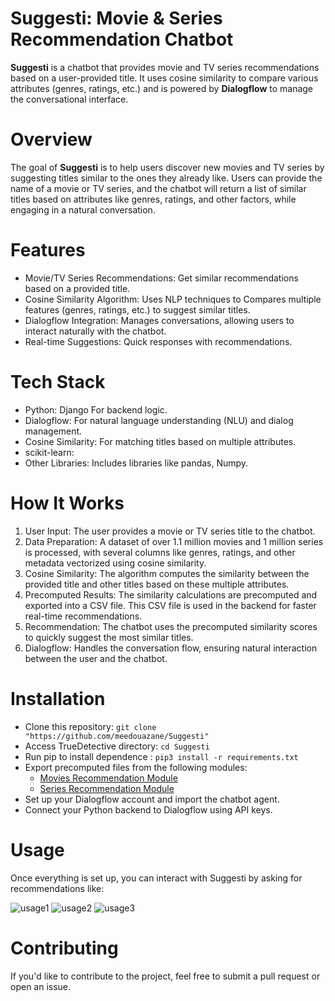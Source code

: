 # Suggesti: Movie & Series Recommendation Chatbot
**Suggesti** is a chatbot that provides movie and TV series recommendations based on a user-provided title. It uses cosine similarity to compare various attributes (genres, ratings, etc.) and is powered by **Dialogflow** to manage the conversational interface.
# Overview
The goal of **Suggesti** is to help users discover new movies and TV series by suggesting titles similar to the ones they already like. Users can provide the name of a movie or TV series, and the chatbot will return a list of similar titles based on attributes like genres, ratings, and other factors, while engaging in a natural conversation.
# Features
* Movie/TV Series Recommendations: Get similar recommendations based on a provided title.
* Cosine Similarity Algorithm: Uses NLP techniques to Compares multiple features (genres, ratings, etc.) to suggest similar titles.
* Dialogflow Integration: Manages conversations, allowing users to interact naturally with the chatbot.
* Real-time Suggestions: Quick responses with recommendations.
# Tech Stack
* Python: Django For backend logic.
* Dialogflow: For natural language understanding (NLU) and dialog management.
* Cosine Similarity:  For matching titles based on multiple attributes.
* scikit-learn: 
* Other Libraries: Includes libraries like pandas, Numpy.
# How It Works
1. User Input: The user provides a movie or TV series title to the chatbot.
2. Data Preparation: A dataset of over 1.1 million movies and 1 million series is processed, with several columns like genres, ratings, and other metadata vectorized using cosine similarity.
3. Cosine Similarity: The algorithm computes the similarity between the provided title and other titles based on these multiple attributes.<br/>
4. Precomputed Results: The similarity calculations are precomputed and exported into a CSV file. This CSV file is used in the backend for faster real-time recommendations.
5. Recommendation: The chatbot uses the precomputed similarity scores to quickly suggest the most similar titles.
6. Dialogflow: Handles the conversation flow, ensuring natural interaction between the user and the chatbot.
# Installation
* Clone this repository: `git clone "https://github.com/meedouazane/Suggesti"`
* Access TrueDetective directory: `cd Suggesti`
* Run pip to install dependence : `pip3 install -r requirements.txt`
* Export precomputed files from the following modules:
    * [Movies Recommendation Module](https://www.kaggle.com/code/medouazane/movies-suggestion-cosine-similarity)
    * [Series Recommendation Module](https://www.kaggle.com/code/medouazane/series-suggestions-cosine-similarity)
* Set up your Dialogflow account and import the chatbot agent.
* Connect your Python backend to Dialogflow using API keys.
# Usage
Once everything is set up, you can interact with Suggesti by asking for recommendations like:

![usage1](https://i.ibb.co/QrkbNsY/1.png)
![usage2](https://i.ibb.co/60RqQf7/2.png)
![usage3](https://i.ibb.co/XCDn4wG/3.png)

# Contributing
If you'd like to contribute to the project, feel free to submit a pull request or open an issue.